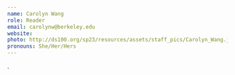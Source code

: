```yaml
---
name: Carolyn Wang
role: Reader
email: carolynw@berkeley.edu
website: 
photo: http://ds100.org/sp23/resources/assets/staff_pics/Carolyn_Wang.jpeg
pronouns: She/Her/Hers
---
```

.
